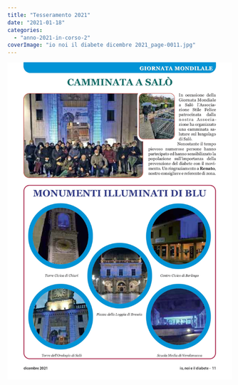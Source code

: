 ```yaml
---
title: "Tesseramento 2021"
date: "2021-01-18"
categories: 
  - "anno-2021-in-corso-2"
coverImage: "io noi il diabete dicembre 2021_page-0011.jpg"
---
```


![](images/io%20noi%20il%20diabete%20dicembre%202021_page-0011.jpg)